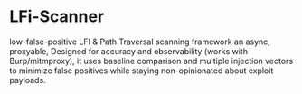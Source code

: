 # LFi-Scanner
low-false-positive LFI &amp; Path Traversal scanning framework an async, proxyable, Designed for accuracy and observability (works with Burp/mitmproxy), it uses baseline comparison and multiple injection vectors to minimize false positives while staying non-opinionated about exploit payloads.
